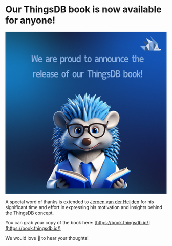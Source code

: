 # Our ThingsDB book is now available for anyone!

![](./images/Our_ThingsDB_book_is_now_available_for_anyone.png)

A special word of thanks is extended to [Jeroen van der Heijden](https://www.linkedin.com/in/jeroen-van-der-heijden-b29ba442/) for his significant time and effort in expressing his motivation and insights behind the ThingsDB concept.

You can grab your copy of the book here: [https://book.thingsdb.io/](https://book.thingsdb.io/)

We would love 💙 to hear your thoughts!
